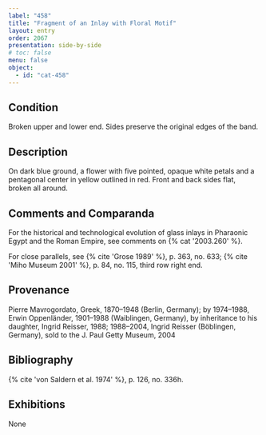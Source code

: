 ```yaml
---
label: "458"
title: "Fragment of an Inlay with Floral Motif"
layout: entry
order: 2067
presentation: side-by-side
# toc: false
menu: false
object:
  - id: "cat-458"
---
```


## Condition

Broken upper and lower end. Sides preserve the original edges of the band.

## Description

On dark blue ground, a flower with five pointed, opaque white petals and a pentagonal center in yellow outlined in red. Front and back sides flat, broken all around.

## Comments and Comparanda

For the historical and technological evolution of glass inlays in Pharaonic Egypt and the Roman Empire, see comments on {% cat '2003.260' %}.

For close parallels, see {% cite 'Grose 1989' %}, p. 363, no. 633; {% cite 'Miho Museum 2001' %}, p. 84, no. 115, third row right end.

## Provenance

Pierre Mavrogordato, Greek, 1870–1948 (Berlin, Germany); by 1974–1988, Erwin Oppenländer, 1901–1988 (Waiblingen, Germany), by inheritance to his daughter, Ingrid Reisser, 1988; 1988–2004, Ingrid Reisser (Böblingen, Germany), sold to the J. Paul Getty Museum, 2004

## Bibliography

{% cite 'von Saldern et al. 1974' %}, p. 126, no. 336h.

## Exhibitions

None